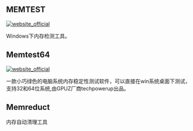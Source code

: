 ## MEMTEST
[![website_official](https://gitbook07.oss-cn-hangzhou.aliyuncs.com/website_official.svg)](https://www.memtest86.com/)

Windows下内存检测工具。

## Memtest64
[![website_official](https://gitbook07.oss-cn-hangzhou.aliyuncs.com/website_official.svg)](https://www.memtest86.com/)

一款小巧绿色的电脑系统内存稳定性测试软件，可以直接在win系统桌面下测试，支持32和64位系统,由GPUZ厂商techpowerup出品。

## Memreduct

内存自动清理工具